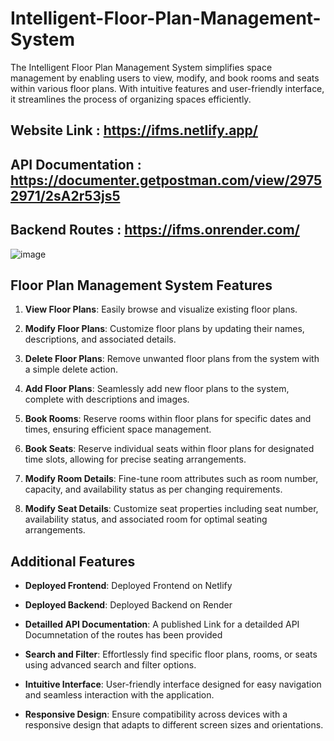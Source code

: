 # Intelligent-Floor-Plan-Management-System
The Intelligent Floor Plan Management System simplifies space management by enabling users to view, modify, and book rooms and seats within various floor plans. With intuitive features and user-friendly interface, it streamlines the process of organizing spaces efficiently.


## Website Link : https://ifms.netlify.app/
## API Documentation : https://documenter.getpostman.com/view/29752971/2sA2r53js5
## Backend Routes : https://ifms.onrender.com/


![image](https://github.com/Deepanshi03/Intelligent-Floor-Plan-Management-System/assets/92084743/dd0154d5-ca22-4cfd-8abb-352922d06b83)


## Floor Plan Management System Features

1. **View Floor Plans**: Easily browse and visualize existing floor plans.

2. **Modify Floor Plans**: Customize floor plans by updating their names, descriptions, and associated details.

3. **Delete Floor Plans**: Remove unwanted floor plans from the system with a simple delete action.

4. **Add Floor Plans**: Seamlessly add new floor plans to the system, complete with descriptions and images.

5. **Book Rooms**: Reserve rooms within floor plans for specific dates and times, ensuring efficient space management.

6. **Book Seats**: Reserve individual seats within floor plans for designated time slots, allowing for precise seating arrangements.

7. **Modify Room Details**: Fine-tune room attributes such as room number, capacity, and availability status as per changing requirements.

8. **Modify Seat Details**: Customize seat properties including seat number, availability status, and associated room for optimal seating arrangements.

## Additional Features

- **Deployed Frontend**: Deployed Frontend on Netlify
  
- **Deployed Backend**: Deployed Backend on Render

- **Detailled API Documentation**: A published Link for a detailded API Documnetation of the routes has been provided
  
- **Search and Filter**: Effortlessly find specific floor plans, rooms, or seats using advanced search and filter options.

- **Intuitive Interface**: User-friendly interface designed for easy navigation and seamless interaction with the application.

- **Responsive Design**: Ensure compatibility across devices with a responsive design that adapts to different screen sizes and orientations.

